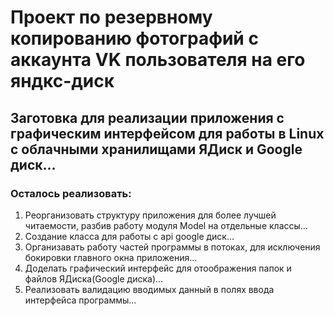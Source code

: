 # Проект по резервному копированию фотографий с аккаунта VK пользователя на его яндкс-диск

## Заготовка для реализации приложения с графическим интерфейсом для работы в Linux с облачными хранилищами ЯДиск и Google диск...

### Осталось реализовать:

1. Реорганизовать структуру приложения для более лучшей читаемости, разбив работу модуля Model на отдельные классы...
2. Создание класса для работы с api google диск...
3. Организавать работу частей программы в потоках, для исключения бокировки главного окна приложения...
4. Доделать графический интерфейс для отоображения папок и файлов ЯДиска(Google диска)...
5. Реализовать валидацию вводимых данный в полях ввода интерфейса программы...